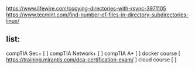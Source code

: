 https://www.lifewire.com/copying-directories-with-rsync-3971105
https://www.tecmint.com/find-number-of-files-in-directory-subdirectories-linux/

list:
--------------------------------------------------------------------------------
compTIA Sec+ [ ]
compTIA Network+ [ ]
compTIA A+ [ ]
docker course [ https://training.mirantis.com/dca-certification-exam/ ]
cloud course [ ]

